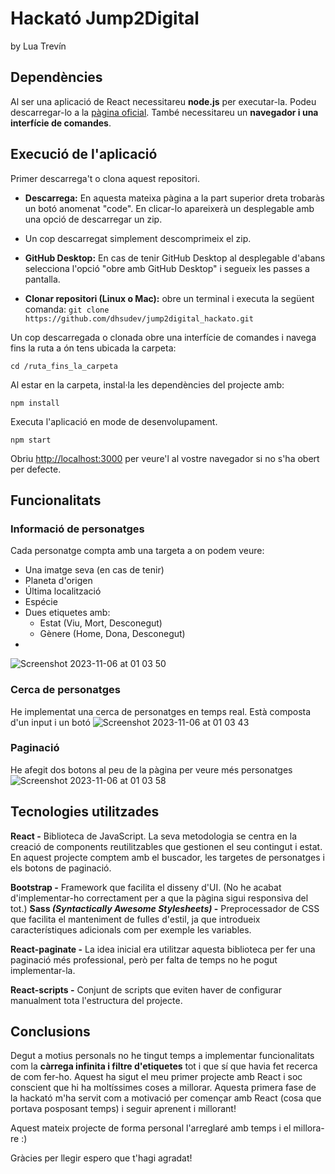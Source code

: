 
# Hackató Jump2Digital
by Lua Trevín

## Dependències
Al ser una aplicació de React necessitareu **node.js** per executar-la. Podeu descarregar-lo a la [pàgina oficial](https://nodejs.org/en).
També necessitareu un **navegador i una interfície de comandes**.
## Execució de l'aplicació
Primer descarrega't o clona aquest repositori.

 - **Descarrega:** En aquesta mateixa pàgina a la part superior dreta trobaràs un botó anomenat "code". En clicar-lo apareixerà un desplegable amb una opció de descarregar un zip.
 - Un cop descarregat simplement descomprimeix el zip.
 -  **GitHub Desktop:** En cas de tenir GitHub Desktop al desplegable d'abans selecciona l'opció "obre amb GitHub Desktop" i segueix les passes a pantalla.
 
 - **Clonar repositori (Linux o Mac):** obre un terminal i executa la següent comanda:
	 `git clone https://github.com/dhsudev/jump2digital_hackato.git`

Un cop descarregada o clonada obre una interfície de comandes i navega fins la ruta a ón tens ubicada la carpeta:

    cd /ruta_fins_la_carpeta

Al estar en la carpeta, instal·la les dependències del projecte amb:

    npm install

Executa l'aplicació en mode de desenvolupament.

    npm start

Obriu [http://localhost:3000](http://localhost:3000) per veure'l al vostre navegador si no s'ha obert per defecte.


## Funcionalitats
### Informació de personatges
Cada personatge compta amb una targeta a on podem veure:
 - Una imatge seva (en cas de tenir)
 - Planeta d'origen
 - Última localització
 - Espécie
 - Dues etiquetes amb:
	 - Estat (Viu, Mort, Desconegut)
	 - Gènere (Home, Dona, Desconegut)
  - 
![Screenshot 2023-11-06 at 01 03 50](https://github.com/dhsudev/jump2digital_hackato/assets/74731906/74372ecb-6c7b-4cc6-8c40-d1a873f0ddcf)

### Cerca de personatges
He implementat una cerca de personatges en temps real. Està composta d'un input i un botó
![Screenshot 2023-11-06 at 01 03 43](https://github.com/dhsudev/jump2digital_hackato/assets/74731906/f91761f3-d7f5-4930-9304-f598e25b87c4)

### Paginació
He afegit dos botons al peu de la pàgina per veure més personatges
![Screenshot 2023-11-06 at 01 03 58](https://github.com/dhsudev/jump2digital_hackato/assets/74731906/6a310612-3dc9-4e82-81f4-fc94703fd612)

## Tecnologies utilitzades
**React -** Biblioteca de JavaScript. La seva metodologia se centra en la creació de components reutilitzables que gestionen el seu contingut i estat. En aquest projecte comptem amb el buscador, les targetes de personatges i els botons de paginació.

**Bootstrap -** Framework que facilita el disseny d'UI. 
(No he acabat d'implementar-ho correctament per a que la pàgina sigui responsiva del tot.)
**Sass *(Syntactically Awesome Stylesheets)* -** Preprocessador de CSS que facilita el manteniment de fulles d'estil, ja que introdueix característiques adicionals com per exemple les variables.

**React-paginate -** La idea inicial era utilitzar aquesta biblioteca per fer una paginació més professional, però per falta de temps no he pogut implementar-la.

**React-scripts -** Conjunt de scripts que eviten haver de  configurar manualment tota l'estructura del projecte.

## Conclusions
Degut a motius personals no he tingut temps a implementar funcionalitats com la **càrrega infinita i filtre d'etiquetes** tot i que sí que havia fet recerca de com fer-ho. 
Aquest ha sigut el meu primer projecte amb React i soc conscient que hi ha moltíssimes coses a millorar.
Aquesta primera fase de la hackató m'ha servit com a motivació per començar amb React  (cosa que portava posposant temps) i seguir aprenent i millorant!

Aquest mateix projecte de forma personal l'arreglaré amb temps i el millora-re :)

Gràcies per llegir espero que t'hagi agradat!



